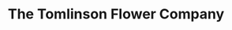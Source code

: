 ---
title: "The Tomlinson Flower Company"
url: /coventry/the-tomlinson-flower-company/
shop: Blumen
---